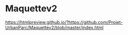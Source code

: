 # Maquettev2
https://htmlpreview.github.io/?https://github.com/Projet-UrbanParc/Maquettev2/blob/master/index.html
